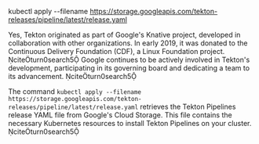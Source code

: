 kubectl apply --filename https://storage.googleapis.com/tekton-releases/pipeline/latest/release.yaml


Yes, Tekton originated as part of Google's Knative project, developed in collaboration with other organizations. In early 2019, it was donated to the Continuous Delivery Foundation (CDF), a Linux Foundation project. citeturn0search5 Google continues to be actively involved in Tekton's development, participating in its governing board and dedicating a team to its advancement. citeturn0search5

The command `kubectl apply --filename https://storage.googleapis.com/tekton-releases/pipeline/latest/release.yaml` retrieves the Tekton Pipelines release YAML file from Google's Cloud Storage. This file contains the necessary Kubernetes resources to install Tekton Pipelines on your cluster. citeturn0search5 
